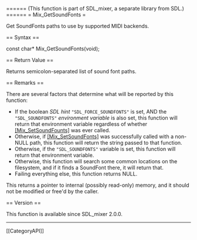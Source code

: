 ====== (This function is part of SDL_mixer, a separate library from SDL.) ======
= Mix_GetSoundFonts =

Get SoundFonts paths to use by supported MIDI backends.

== Syntax ==

<syntaxhighlight lang='c'>
const char* Mix_GetSoundFonts(void);
</syntaxhighlight>

== Return Value ==

Returns semicolon-separated list of sound font paths.

== Remarks ==

There are several factors that determine what will be reported by this
function:

* If the boolean _SDL hint_ <code>"SDL_FORCE_SOUNDFONTS"</code> is set, AND the <code>"SDL_SOUNDFONTS"</code> _environment variable_ is also set, this function will return that environment variable regardless of whether [[Mix_SetSoundFounts]]() was ever called.
* Otherwise, if [[Mix_SetSoundFonts]]() was successfully called with a non-NULL path, this function will return the string passed to that function.
* Otherwise, if the <code>"SDL_SOUNDFONTS"</code> variable is set, this function will return that environment variable.
* Otherwise, this function will search some common locations on the filesystem, and if it finds a SoundFont there, it will return that.
* Failing everything else, this function returns NULL.

This returns a pointer to internal (possibly read-only) memory, and it
should not be modified or free'd by the caller.

== Version ==

This function is available since SDL_mixer 2.0.0.

----
[[CategoryAPI]]


